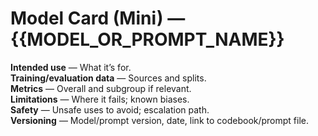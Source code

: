 # Model Card (Mini) — {{MODEL_OR_PROMPT_NAME}}

**Intended use** — What it’s for.  
**Training/evaluation data** — Sources and splits.  
**Metrics** — Overall and subgroup if relevant.  
**Limitations** — Where it fails; known biases.  
**Safety** — Unsafe uses to avoid; escalation path.  
**Versioning** — Model/prompt version, date, link to codebook/prompt file.
